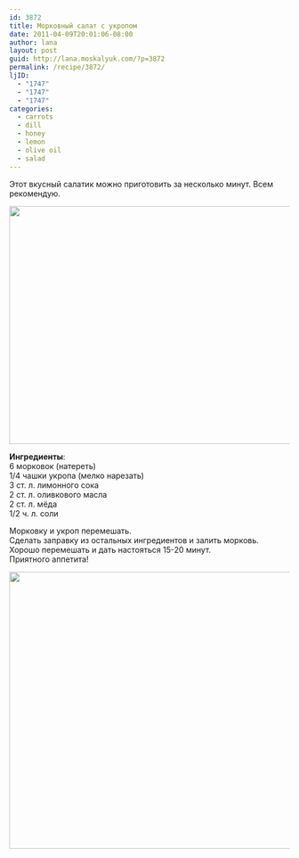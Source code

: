 ```yaml
---
id: 3872
title: Морковный салат с укропом
date: 2011-04-09T20:01:06-08:00
author: lana
layout: post
guid: http://lana.moskalyuk.com/?p=3872
permalink: /recipe/3872/
ljID:
  - "1747"
  - "1747"
  - "1747"
categories:
  - carrots
  - dill
  - honey
  - lemon
  - olive oil
  - salad
---
```

Этот вкусный салатик можно приготовить за несколько минут. Всем рекомендую.

<img loading="lazy" class="alignnone" title="carrot and dill salad" src="http://farm6.static.flickr.com/5145/5599773392_5453c94d42_z.jpg" alt="" width="640" height="427" /> 

**Ингредиенты**:  
6 морковок (натереть)  
1/4 чашки укропа (мелко нарезать)  
3 ст. л. лимонного сока  
2 ст. л. оливкового масла  
2 ст. л. мёда  
1/2 ч. л. соли

Морковку и укроп перемешать.  
Сделать заправку из остальных ингредиентов и залить морковь.  
Хорошо перемешать и дать настояться 15-20 минут.  
Приятного аппетита!

<img loading="lazy" class="alignnone" title="carrot salad" src="http://farm6.static.flickr.com/5187/5599184201_2b391177ab_z.jpg" alt="" width="640" height="497" />